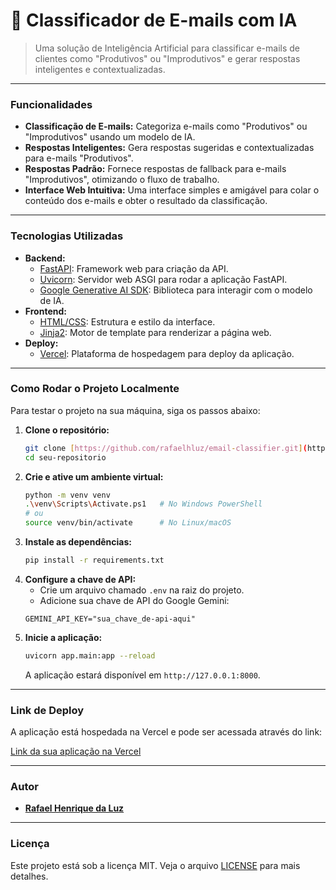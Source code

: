 # 📧 Classificador de E-mails com IA

> Uma solução de Inteligência Artificial para classificar e-mails de clientes como "Produtivos" ou "Improdutivos" e gerar respostas inteligentes e contextualizadas.

---

### Funcionalidades

- **Classificação de E-mails:** Categoriza e-mails como "Produtivos" ou "Improdutivos" usando um modelo de IA.
- **Respostas Inteligentes:** Gera respostas sugeridas e contextualizadas para e-mails "Produtivos".
- **Respostas Padrão:** Fornece respostas de fallback para e-mails "Improdutivos", otimizando o fluxo de trabalho.
- **Interface Web Intuitiva:** Uma interface simples e amigável para colar o conteúdo dos e-mails e obter o resultado da classificação.

---

### Tecnologias Utilizadas

- **Backend:**
    - [FastAPI](https://fastapi.tiangolo.com/pt/): Framework web para criação da API.
    - [Uvicorn](https://www.uvicorn.org/): Servidor web ASGI para rodar a aplicação FastAPI.
    - [Google Generative AI SDK](https://github.com/google/generative-ai-python): Biblioteca para interagir com o modelo de IA.
- **Frontend:**
    - [HTML/CSS](https://developer.mozilla.org/pt-BR/docs/Web/HTML): Estrutura e estilo da interface.
    - [Jinja2](https://pypi.org/project/Jinja2/): Motor de template para renderizar a página web.
- **Deploy:**
    - [Vercel](https://vercel.com/): Plataforma de hospedagem para deploy da aplicação.

---

### Como Rodar o Projeto Localmente

Para testar o projeto na sua máquina, siga os passos abaixo:

1.  **Clone o repositório:**
    ```bash
    git clone [https://github.com/rafaelhluz/email-classifier.git](https://github.com/rafaelhluz/email-classifier.git)
    cd seu-repositorio
    ```
2.  **Crie e ative um ambiente virtual:**
    ```bash
    python -m venv venv
    .\venv\Scripts\Activate.ps1   # No Windows PowerShell
    # ou
    source venv/bin/activate      # No Linux/macOS
    ```
3.  **Instale as dependências:**
    ```bash
    pip install -r requirements.txt
    ```
4.  **Configure a chave de API:**
    - Crie um arquivo chamado `.env` na raiz do projeto.
    - Adicione sua chave de API do Google Gemini:
    ```
    GEMINI_API_KEY="sua_chave_de-api-aqui"
    ```
5.  **Inicie a aplicação:**
    ```bash
    uvicorn app.main:app --reload
    ```
    A aplicação estará disponível em `http://127.0.0.1:8000`.

---

### Link de Deploy

A aplicação está hospedada na Vercel e pode ser acessada através do link:

[Link da sua aplicação na Vercel](https://email-classifier-nine.vercel.app/)

---

### Autor

- **[Rafael Henrique da Luz](https://github.com/rafaelhluz)**

---

### Licença

Este projeto está sob a licença MIT. Veja o arquivo [LICENSE](LICENSE) para mais detalhes.